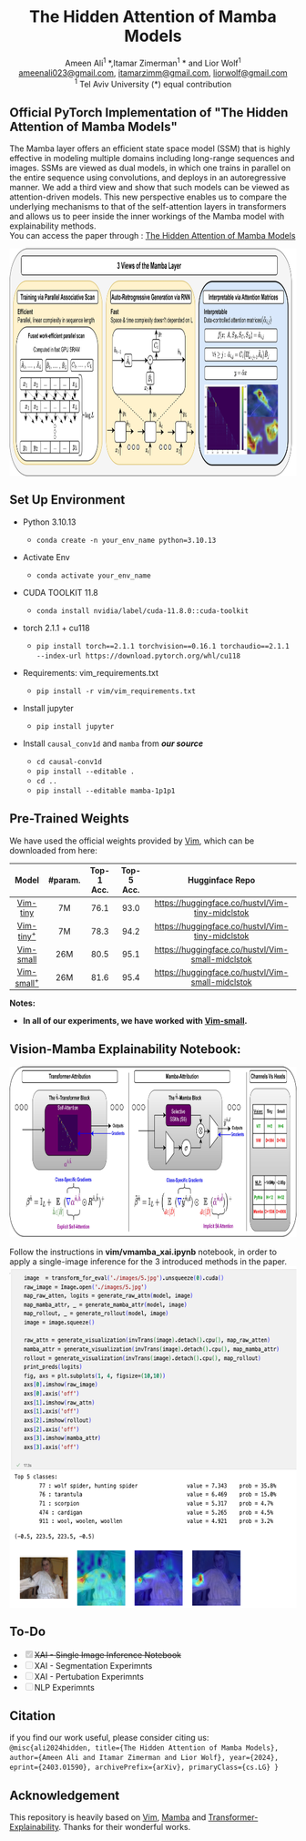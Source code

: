 <div align="center">
<h1>The Hidden Attention of Mamba Models</h1>

Ameen Ali<sup>1</sup> \*,Itamar Zimerman<sup>1</sup> \* and Lior Wolf<sup>1</sup>
<br>
ameenali023@gmail.com, itamarzimm@gmail.com, liorwolf@gmail.com 
<br>
<sup>1</sup>  Tel Aviv University 
(\*) equal contribution



</div>

## Official PyTorch Implementation of "The Hidden Attention of Mamba Models"

The Mamba layer offers an efficient state space model (SSM) that is highly effective in modeling multiple domains including long-range sequences and images. SSMs are viewed as dual models, in which one trains in parallel on the entire sequence using convolutions, and deploys in an autoregressive manner. We add a third view and show that such models can be viewed as attention-driven models. This new perspective enables us to compare the underlying mechanisms to that of the self-attention layers in transformers and allows us to peer inside the inner workings of the Mamba model with explainability methods. 
<br>
You can access the paper through : <a href="https://arxiv.org/pdf/2403.01590.pdf">The Hidden Attention of Mamba Models</a>

<div align="center">
<img src="assets/2.png" alt="Left Image" align="center"   width="1000" height="400">
</div>

## Set Up Environment

- Python 3.10.13

  - `conda create -n your_env_name python=3.10.13`
- Activate Env
  - `conda activate your_env_name`
- CUDA TOOLKIT 11.8
  - `conda install nvidia/label/cuda-11.8.0::cuda-toolkit`
- torch 2.1.1 + cu118
  - `pip install torch==2.1.1 torchvision==0.16.1 torchaudio==2.1.1 --index-url https://download.pytorch.org/whl/cu118`

- Requirements: vim_requirements.txt
  - `pip install -r vim/vim_requirements.txt`

- Install jupyter
  - `pip install jupyter`
  
- Install ``causal_conv1d`` and ``mamba`` from *<b>our source</b>*
  - `cd causal-conv1d`
  - `pip install --editable .`
  - `cd ..`
  - `pip install --editable mamba-1p1p1`
  
  


## Pre-Trained Weights

We have used the official weights provided by [Vim](https://github.com/hustvl/Vim), which can be downloaded from here:

| Model | #param. | Top-1 Acc. | Top-5 Acc. | Hugginface Repo |
|:------------------------------------------------------------------:|:-------------:|:----------:|:----------:|:----------:|
| [Vim-tiny](https://huggingface.co/hustvl/Vim-tiny-midclstok)    |       7M       |   76.1   | 93.0 | https://huggingface.co/hustvl/Vim-tiny-midclstok |
| [Vim-tiny<sup>+</sup>](https://huggingface.co/hustvl/Vim-tiny-midclstok)    |       7M       |   78.3   | 94.2 | https://huggingface.co/hustvl/Vim-tiny-midclstok |
| [Vim-small](https://huggingface.co/hustvl/Vim-small-midclstok)    |       26M       |   80.5   | 95.1 | https://huggingface.co/hustvl/Vim-small-midclstok |
| [Vim-small<sup>+</sup>](https://huggingface.co/hustvl/Vim-small-midclstok)    |       26M       |   81.6   | 95.4 | https://huggingface.co/hustvl/Vim-small-midclstok |

**Notes:**
- <b> In all of our experiments, we have worked with [Vim-small](https://huggingface.co/hustvl/Vim-small-midclstok).</b>

## Vision-Mamba Explainability Notebook:
<div align="center">
<img src="assets/xai_gradmethod.jpg" alt="Left Image" align="center"  width="1000" height="300">
</div>
<br>
Follow the instructions in <b>vim/vmamba_xai.ipynb</b> notebook, in order to apply a single-image inference for the 3 introduced methods in the paper.
<br>
<div align="center">
<img src="assets/notebook.png" alt="Left Image" align="center"  width="600" height="600">
</div>

## To-Do
<ul>
    <strike><li><input type="checkbox" id="task1" checked disabled><label for="task1">XAI - Single Image Inference Notebook</label></li></strike>
    <li><input type="checkbox" id="task2" disabled><label for="task2">XAI - Segmentation Experimnts</label></li>
    <li><input type="checkbox" id="task3" disabled><label for="task3">XAI - Pertubation Experimnts </label></li>
    <li><input type="checkbox" id="task3" disabled><label for="task3">NLP Experimnts </label></li>

</ul>

## Citation
if you find our work useful, please consider citing us:
<code>
@misc{ali2024hidden,
      title={The Hidden Attention of Mamba Models}, 
      author={Ameen Ali and Itamar Zimerman and Lior Wolf},
      year={2024},
      eprint={2403.01590},
      archivePrefix={arXiv},
      primaryClass={cs.LG}
}
</code>
## Acknowledgement
This repository is heavily based on [Vim](https://github.com/hustvl/Vim), [Mamba](https://github.com/state-spaces/mamba) and [Transformer-Explainability](https://github.com/hila-chefer/Transformer-Explainability). Thanks for their wonderful works.
